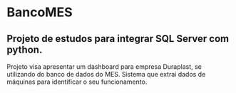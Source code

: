 # BancoMES

## Projeto de **estudos** para integrar SQL Server com python.

Projeto visa apresentar um dashboard para empresa Duraplast, se utilizando do banco de dados do MES. Sistema que extrai dados de máquinas para identificar o seu funcionamento.
